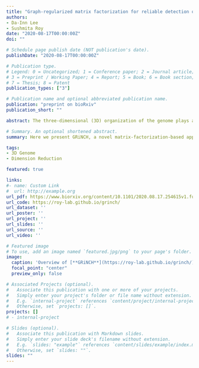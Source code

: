 ```yaml
---
title: "Graph-regularized matrix factorization for reliable detection of topological units from high-throughput chromosome conformation capture datasets"
authors:
- Da-Inn Lee
- Sushmita Roy
date: "2020-08-17T00:00:00Z"
doi: ""

# Schedule page publish date (NOT publication's date).
publishDate: "2020-08-17T00:00:00Z"

# Publication type.
# Legend: 0 = Uncategorized; 1 = Conference paper; 2 = Journal article;
# 3 = Preprint / Working Paper; 4 = Report; 5 = Book; 6 = Book section;
# 7 = Thesis; 8 = Patent
publication_types: ["3"]

# Publication name and optional abbreviated publication name.
publication: "preprint on bioRxiv"
publication_short: ""

abstract: The three-dimensional (3D) organization of the genome plays a critical role in gene regulation for diverse normal and disease processes. High-throughput chromosome conformation capture (3C) assays, such as Hi-C, SPRITE, GAM, and HiChIP, have revealed higher-order organizational units such as topologically associating domains (TADs), which can shape the regulatory landscape governing downstream phenotypes. Analysis of high-throughput 3C data depends on the sequencing depth, which directly affects the resolution and the sparsity of the generated 3D contact count map. Identification of TADs remains a significant challenge due to the sensitivity of existing methods to resolution and sparsity. Here we present GRiNCH, a novel matrix-factorization-based approach for simultaneous TAD discovery and smoothing of contact count matrices from high-throughput 3C data. GRiNCH TADs are enriched in known architectural proteins and chromatin modification signals and are stable to the resolution, and sparsity of the input data. GRiNCH smoothing improves the recovery of structure and significant interactions from low-depth datasets. Furthermore, enrichment analysis of 746 transcription factor motifs in GRiNCH TADs from developmental time-course and cell-line Hi-C datasets predicted transcription factors with potentially novel genome organization roles. GRiNCH is a broadly applicable tool for the analysis of high throughput 3C datasets from a variety of platforms including SPRITE and HiChIP to understand 3D genome organization in diverse biological contexts.

# Summary. An optional shortened abstract.
summary: Here we present GRiNCH, a novel matrix-factorization-based approach for simultaneous TAD discovery and smoothing of contact count matrices from high-throughput 3C data.

tags:
- 3D Genome
- Dimension Reduction

featured: true

links:
#- name: Custom Link
#  url: http://example.org
url_pdf: https://www.biorxiv.org/content/10.1101/2020.08.17.254615v1.full.pdf+html
url_code: https://roy-lab.github.io/grinch/
url_dataset: ''
url_poster: ''
url_project: ''
url_slides: ''
url_source: ''
url_video: ''

# Featured image
# To use, add an image named `featured.jpg/png` to your page's folder. 
image:
  caption: 'Overview of [**GRiNCH**](https://roy-lab.github.io/grinch/)'
  focal_point: "center"
  preview_only: false

# Associated Projects (optional).
#   Associate this publication with one or more of your projects.
#   Simply enter your project's folder or file name without extension.
#   E.g. `internal-project` references `content/project/internal-project/index.md`.
#   Otherwise, set `projects: []`.
projects: []
# - internal-project

# Slides (optional).
#   Associate this publication with Markdown slides.
#   Simply enter your slide deck's filename without extension.
#   E.g. `slides: "example"` references `content/slides/example/index.md`.
#   Otherwise, set `slides: ""`.
slides: ""
---
```

 
